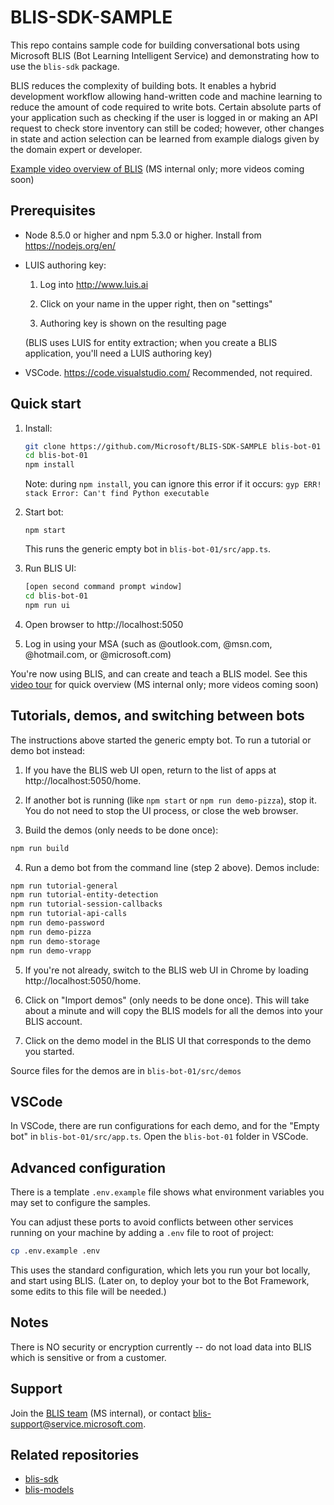 # BLIS-SDK-SAMPLE

This repo contains sample code for building conversational bots using Microsoft BLIS (Bot Learning Intelligent Service) and demonstrating how to use the `blis-sdk` package.

BLIS reduces the complexity of building bots.  It enables a hybrid development workflow allowing hand-written code and machine learning to reduce the amount of code required to write bots.  Certain absolute parts of your application such as checking if the user is logged in or making an API request to check store inventory can still be coded; however, other changes in state and action selection can be learned from example dialogs given by the domain expert or developer.

[Example video overview of BLIS](https://microsoft-my.sharepoint.com/:v:/p/jawillia/ESlfaljCPbpPlDzmkAhCQbkBdUxsN33eBOf2RycKMiB-Xw?e=SVFmYA) (MS internal only; more videos coming soon)

## Prerequisites

- Node 8.5.0 or higher and npm 5.3.0 or higher.  Install from https://nodejs.org/en/
  
- LUIS authoring key:

  1. Log into http://www.luis.ai

  2. Click on your name in the upper right, then on "settings"

  3. Authoring key is shown on the resulting page

  (BLIS uses LUIS for entity extraction; when you create a BLIS
  application, you'll need a LUIS authoring key)

- VSCode.  https://code.visualstudio.com/  Recommended, not required.

## Quick start 

1. Install:

    ```bash    
    git clone https://github.com/Microsoft/BLIS-SDK-SAMPLE blis-bot-01
    cd blis-bot-01
    npm install
    ```

    Note: during `npm install`, you can ignore this error if it occurs: `gyp ERR! stack Error: Can't find Python executable`

2. Start bot:

    ```
    npm start
    ```

    This runs the generic empty bot in ``blis-bot-01/src/app.ts``.

3. Run BLIS UI:

    ```bash
    [open second command prompt window]
    cd blis-bot-01
    npm run ui
    ```

4. Open browser to http://localhost:5050 

5. Log in using your MSA (such as @outlook.com, @msn.com, @hotmail.com, or @microsoft.com)

You're now using BLIS, and can create and teach a BLIS model.  See this [video tour](https://microsoft-my.sharepoint.com/:v:/p/jawillia/ESlfaljCPbpPlDzmkAhCQbkBdUxsN33eBOf2RycKMiB-Xw?e=SVFmYA) for quick overview (MS internal only; more videos coming soon)

## Tutorials, demos, and switching between bots

The instructions above started the generic empty bot.  To run a tutorial or demo bot instead:

1. If you have the BLIS web UI open, return to the list of apps at http://localhost:5050/home.
    
2. If another bot is running (like `npm start` or `npm run demo-pizza`), stop it.  You do not need to stop the UI process, or close the web browser.

3. Build the demos (only needs to be done once):

  ```bash
  npm run build
  ```

4. Run a demo bot from the command line (step 2 above).  Demos include:

  ```bash
  npm run tutorial-general
  npm run tutorial-entity-detection
  npm run tutorial-session-callbacks
  npm run tutorial-api-calls
  npm run demo-password
  npm run demo-pizza
  npm run demo-storage
  npm run demo-vrapp
  ```

5. If you're not already, switch to the BLIS web UI in Chrome by loading http://localhost:5050/home. 

6. Click on "Import demos" (only needs to be done once).  This will take about a minute and will copy the BLIS models for all the demos into your BLIS account.

7. Click on the demo model in the BLIS UI that corresponds to the demo you started.

Source files for the demos are in `blis-bot-01/src/demos`

## VSCode

In VSCode, there are run configurations for each demo, and for the "Empty bot" in ``blis-bot-01/src/app.ts``.  Open the `blis-bot-01` folder in VSCode.

## Advanced configuration

There is a template `.env.example` file shows what environment variables you may set to configure the samples.

You can adjust these ports to avoid conflicts between other services running on your machine by adding a `.env` file to root of project:

```bash
cp .env.example .env
```

This uses the standard configuration, which lets you run your bot locally, and start using BLIS.  (Later on, to deploy your bot to the Bot Framework, some edits to this file will be needed.)

## Notes

There is NO security or encryption currently -- do not load data into BLIS which is sensitive or from a customer.

## Support

Join the [BLIS team](https://microsoft-my.sharepoint.com/:v:/p/jawillia/ESlfaljCPbpPlDzmkAhCQbkBdUxsN33eBOf2RycKMiB-Xw?e=SVFmYA) (MS internal), or contact blis-support@service.microsoft.com.

## Related repositories

- [blis-sdk](https://github.com/Microsoft/BLIS-SDK)
- [blis-models](https://github.com/Microsoft/BLIS-MODELS)